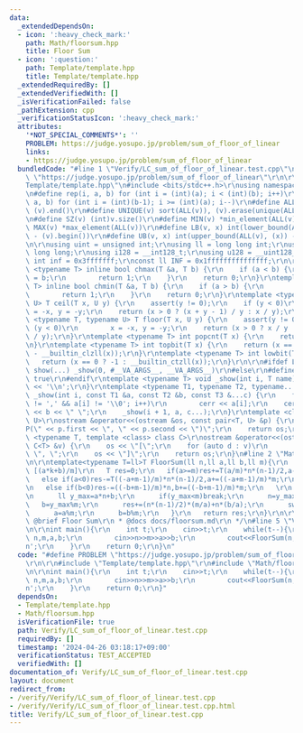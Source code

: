 ```yaml
---
data:
  _extendedDependsOn:
  - icon: ':heavy_check_mark:'
    path: Math/floorsum.hpp
    title: Floor Sum
  - icon: ':question:'
    path: Template/template.hpp
    title: Template/template.hpp
  _extendedRequiredBy: []
  _extendedVerifiedWith: []
  _isVerificationFailed: false
  _pathExtension: cpp
  _verificationStatusIcon: ':heavy_check_mark:'
  attributes:
    '*NOT_SPECIAL_COMMENTS*': ''
    PROBLEM: https://judge.yosupo.jp/problem/sum_of_floor_of_linear
    links:
    - https://judge.yosupo.jp/problem/sum_of_floor_of_linear
  bundledCode: "#line 1 \"Verify/LC_sum_of_floor_of_linear.test.cpp\"\n#define PROBLEM\
    \ \"https://judge.yosupo.jp/problem/sum_of_floor_of_linear\"\r\n\r\n#line 1 \"\
    Template/template.hpp\"\n#include <bits/stdc++.h>\r\nusing namespace std;\r\n\r\
    \n#define rep(i, a, b) for (int i = (int)(a); i < (int)(b); i++)\r\n#define rrep(i,\
    \ a, b) for (int i = (int)(b-1); i >= (int)(a); i--)\r\n#define ALL(v) (v).begin(),\
    \ (v).end()\r\n#define UNIQUE(v) sort(ALL(v)), (v).erase(unique(ALL(v)), (v).end())\r\
    \n#define SZ(v) (int)v.size()\r\n#define MIN(v) *min_element(ALL(v))\r\n#define\
    \ MAX(v) *max_element(ALL(v))\r\n#define LB(v, x) int(lower_bound(ALL(v), (x))\
    \ - (v).begin())\r\n#define UB(v, x) int(upper_bound(ALL(v), (x)) - (v).begin())\r\
    \n\r\nusing uint = unsigned int;\r\nusing ll = long long int;\r\nusing ull = unsigned\
    \ long long;\r\nusing i128 = __int128_t;\r\nusing u128 = __uint128_t;\r\nconst\
    \ int inf = 0x3fffffff;\r\nconst ll INF = 0x1fffffffffffffff;\r\n\r\ntemplate\
    \ <typename T> inline bool chmax(T &a, T b) {\r\n    if (a < b) {\r\n        a\
    \ = b;\r\n        return 1;\r\n    }\r\n    return 0;\r\n}\r\ntemplate <typename\
    \ T> inline bool chmin(T &a, T b) {\r\n    if (a > b) {\r\n        a = b;\r\n\
    \        return 1;\r\n    }\r\n    return 0;\r\n}\r\ntemplate <typename T, typename\
    \ U> T ceil(T x, U y) {\r\n    assert(y != 0);\r\n    if (y < 0)\r\n        x\
    \ = -x, y = -y;\r\n    return (x > 0 ? (x + y - 1) / y : x / y);\r\n}\r\ntemplate\
    \ <typename T, typename U> T floor(T x, U y) {\r\n    assert(y != 0);\r\n    if\
    \ (y < 0)\r\n        x = -x, y = -y;\r\n    return (x > 0 ? x / y : (x - y + 1)\
    \ / y);\r\n}\r\ntemplate <typename T> int popcnt(T x) {\r\n    return __builtin_popcountll(x);\r\
    \n}\r\ntemplate <typename T> int topbit(T x) {\r\n    return (x == 0 ? -1 : 63\
    \ - __builtin_clzll(x));\r\n}\r\ntemplate <typename T> int lowbit(T x) {\r\n \
    \   return (x == 0 ? -1 : __builtin_ctzll(x));\r\n}\r\n\r\n#ifdef LOCAL\r\n#define\
    \ show(...) _show(0, #__VA_ARGS__, __VA_ARGS__)\r\n#else\r\n#define show(...)\
    \ true\r\n#endif\r\ntemplate <typename T> void _show(int i, T name) {\r\n    cerr\
    \ << '\\n';\r\n}\r\ntemplate <typename T1, typename T2, typename... T3>\r\nvoid\
    \ _show(int i, const T1 &a, const T2 &b, const T3 &...c) {\r\n    for (; a[i]\
    \ != ',' && a[i] != '\\0'; i++)\r\n        cerr << a[i];\r\n    cerr << \":\"\
    \ << b << \" \";\r\n    _show(i + 1, a, c...);\r\n}\r\ntemplate <class T, class\
    \ U>\r\nostream &operator<<(ostream &os, const pair<T, U> &p) {\r\n    os << \"\
    P(\" << p.first << \", \" << p.second << \")\";\r\n    return os;\r\n}\r\ntemplate\
    \ <typename T, template <class> class C>\r\nostream &operator<<(ostream &os, const\
    \ C<T> &v) {\r\n    os << \"[\";\r\n    for (auto d : v)\r\n        os << d <<\
    \ \", \";\r\n    os << \"]\";\r\n    return os;\r\n}\n#line 2 \"Math/floorsum.hpp\"\
    \n\r\ntemplate<typename T=ll>T FloorSum(ll n,ll a,ll b,ll m){\r\n   //sum_{k=0}^{n-1}\
    \ [(a*k+b)/m]\r\n   T res=0;\r\n   if(a>=m)res+=T(a/m)*n*(n-1)/2,a-=a/m*m;\r\n\
    \   else if(a<0)res-=T((-a+m-1)/m)*n*(n-1)/2,a+=((-a+m-1)/m)*m;\r\n   if(b>=m)res+=(b/m)*n,b-=b/m*m;\r\
    \n   else if(b<0)res-=((-b+m-1)/m)*n,b+=((-b+m-1)/m)*m;\r\n   \r\n   while(1){\r\
    \n      ll y_max=a*n+b;\r\n      if(y_max<m)break;\r\n      n=y_max/m;\r\n   \
    \   b=y_max%m;\r\n      res+=(n*(n-1)/2)*(m/a)+n*(b/a);\r\n      swap(m,a);\r\n\
    \      a=a%m;\r\n      b=b%m;\r\n   }\r\n   return res;\r\n}\r\n\r\n/**\r\n *\
    \ @brief Floor Sum\r\n * @docs docs/floorsum.md\r\n */\n#line 5 \"Verify/LC_sum_of_floor_of_linear.test.cpp\"\
    \n\r\nint main(){\r\n    int t;\r\n    cin>>t;\r\n    while(t--){\r\n        int\
    \ n,m,a,b;\r\n        cin>>n>>m>>a>>b;\r\n        cout<<FloorSum(n,a,b,m)<<'\\\
    n';\r\n    }\r\n    return 0;\r\n}\n"
  code: "#define PROBLEM \"https://judge.yosupo.jp/problem/sum_of_floor_of_linear\"\
    \r\n\r\n#include \"Template/template.hpp\"\r\n#include \"Math/floorsum.hpp\"\r\
    \n\r\nint main(){\r\n    int t;\r\n    cin>>t;\r\n    while(t--){\r\n        int\
    \ n,m,a,b;\r\n        cin>>n>>m>>a>>b;\r\n        cout<<FloorSum(n,a,b,m)<<'\\\
    n';\r\n    }\r\n    return 0;\r\n}"
  dependsOn:
  - Template/template.hpp
  - Math/floorsum.hpp
  isVerificationFile: true
  path: Verify/LC_sum_of_floor_of_linear.test.cpp
  requiredBy: []
  timestamp: '2024-04-26 03:18:17+09:00'
  verificationStatus: TEST_ACCEPTED
  verifiedWith: []
documentation_of: Verify/LC_sum_of_floor_of_linear.test.cpp
layout: document
redirect_from:
- /verify/Verify/LC_sum_of_floor_of_linear.test.cpp
- /verify/Verify/LC_sum_of_floor_of_linear.test.cpp.html
title: Verify/LC_sum_of_floor_of_linear.test.cpp
---
```

